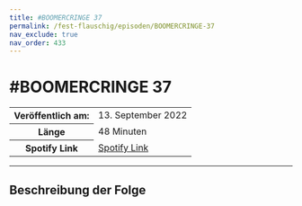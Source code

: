 ```yaml
---
title: #BOOMERCRINGE 37
permalink: /fest-flauschig/episoden/BOOMERCRINGE-37
nav_exclude: true
nav_order: 433
---
```


# #BOOMERCRINGE 37
<table class="resp-table dcf-table dcf-table-responsive dcf-table-bordered dcf-table-striped dcf-w-100%">
                    <tbody>
                        <tr>
                            <th scope="row">Veröffentlich am:</th>
                            <td data-label="Veröffentlich am:">13. September 2022</td>
                        </tr>
                        <tr>
                            <th scope="row">Länge </th>
                            <td data-label="Länge ">48 Minuten</td>
                        </tr><tr>
                                <th scope="row">Spotify Link</th>
                                <td data-label="Spotify Link"><a href="https://open.spotify.com/episode/2G7XRCFa7sW8P6rT3EPLKR">Spotify Link</a></td>
                            </tr></tbody>
                </table>

***

## Beschreibung der Folge

<div>
  
</div>

